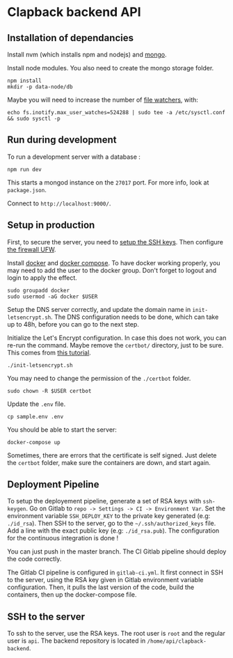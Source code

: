 Clapback backend API
====================

## Installation of dependancies

Install nvm (which installs npm and nodejs) and
[mongo](https://docs.mongodb.com/manual/tutorial/install-mongodb-on-ubuntu/).

Install node modules. You also need to create the mongo storage folder.

```shell script
npm install
mkdir -p data-node/db
```

Maybe you will need to increase the number of [file watchers](https://github.com/guard/listen/wiki/Increasing-the-amount-of-inotify-watchers#the-technical-details), with:

```shell script
echo fs.inotify.max_user_watches=524288 | sudo tee -a /etc/sysctl.conf && sudo sysctl -p
```

## Run during development

To run a development server with a database :

```shell script
npm run dev
```

This starts a mongod instance on the `27017` port. For more info, look at `package.json`.

Connect to `http://localhost:9000/`.

## Setup in production

First, to secure the server, you need to [setup the SSH keys](https://www.digitalocean.com/community/tutorial_collections/how-to-set-up-ssh-keys).
Then configure [the firewall UFW](https://www.digitalocean.com/community/tutorials/how-to-set-up-a-firewall-with-ufw-on-ubuntu-20-04).

Install [docker](https://docs.docker.com/engine/install/ubuntu/) and [docker compose](https://docs.docker.com/compose/install/).
To have docker working properly, you may need to add the user to the 
docker group. Don't forget to logout and login to apply the effect.
```shell script
sudo groupadd docker
sudo usermod -aG docker $USER
```

Setup the DNS server correctly, and update the domain name in `init-letsencrypt.sh`.
The DNS configuration needs to be done, which can take up to 48h, before you can go to the next step.

Initialize the Let's Encrypt configuration. 
In case this does not work, you can re-run the command.
Maybe remove the `certbot/` directory, just to be sure.
This comes from [this tutorial](https://medium.com/@pentacent/nginx-and-lets-encrypt-with-docker-in-less-than-5-minutes-b4b8a60d3a71).
```shell script
./init-letsencrypt.sh
```
You may need to change the permission of the `./certbot` folder.
```shell script
sudo chown -R $USER certbot
```

Update the `.env` file.
```shell script
cp sample.env .env
```

You should be able to start the server:
```shell script
docker-compose up
```

Sometimes, there are errors that the certificate is self signed.
Just delete the `certbot` folder, make sure the containers are down, and start again.

## Deployment Pipeline

To setup the deployement pipeline, generate a set of RSA keys with `ssh-keygen`.
Go on Gitlab to `repo -> Settings -> CI -> Environment Var`. Set the environment
variable `SSH_DEPLOY_KEY` to the private key generated (e.g: `./id_rsa`).
Then SSH to the server, go to the `~/.ssh/authorized_keys` file.
Add a line with the exact public key (e.g: `./id_rsa.pub`).
The configuration for the continuous integration is done !

You can just push in the master branch. The CI Gitlab pipeline should deploy the code correctly.

The Gitlab CI pipeline is configured in `gitlab-ci.yml`. It first connect in SSH to the server, using the RSA key given
in Gitlab environment variable configuration. Then, it pulls the last version of the code, build the containers, then
up the docker-compose file.

## SSH to the server

To ssh to the server, use the RSA keys. The root user is `root` and the regular user is `api`. 
The backend repository is located in `/home/api/clapback-backend`.